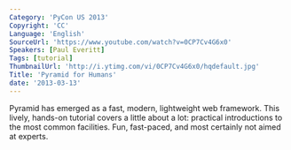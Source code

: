 ```yaml
---
Category: 'PyCon US 2013'
Copyright: 'CC'
Language: 'English'
SourceUrl: 'https://www.youtube.com/watch?v=0CP7Cv4G6x0'
Speakers: [Paul Everitt]
Tags: [tutorial]
ThumbnailUrl: 'http://i.ytimg.com/vi/0CP7Cv4G6x0/hqdefault.jpg'
Title: 'Pyramid for Humans'
date: '2013-03-13'
---
```

Pyramid has emerged as a fast, modern, lightweight web framework. This lively, hands-on tutorial covers a little about a lot: practical introductions to the most common facilities.  Fun, fast-paced, and most certainly not aimed at experts.
